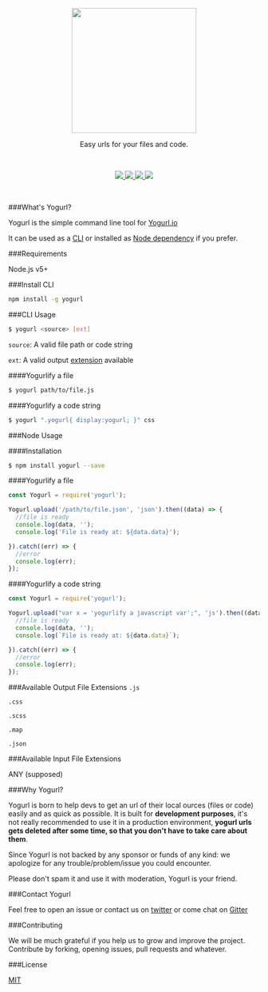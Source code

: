 <p align="center">
  <a href="http://yogurl.io">
    <img width="250" src="http://i.imgur.com/i2aenJ7.png">
  </a>
  <p align="center">Easy urls for your files and code.</p>
</p>

</br>
<p align="center" style="text-align:center">

<a href="https://www.npmjs.com/package/yogurl" target="_blank">
<img src="https://img.shields.io/npm/v/yogurl.svg"/>
</a>
<a href="http://github.com/720kb/yogurl/blob/master/LICENSE.md" target="_blank">
<img src="https://img.shields.io/dub/l/vibe-d.svg"/>
</a>
<a href="//yogurl.io">
<img src="https://img.shields.io/website-up-down-blue-grey/http/shields.io.svg?maxAge=2592000"/>
</a>
<a href="https://gitter.im/720kb/yogurl" target="_blank">
<img src="https://img.shields.io/gitter/room/yogurl/yogurl.js.svg"/>
</a>
</p>

</br>

###What's Yogurl?

Yogurl is the simple command line tool for [Yogurl.io](https://yogurl.io)

It can be used as a [CLI](#install-cli) or installed as [Node dependency](#node-usage) if you prefer.

###Requirements

Node.js v5+

###Install CLI

```bash
npm install -g yogurl
```

###CLI Usage

```bash
$ yogurl <source> [ext]
```

```source```: A valid file path or code string

```ext```: A valid output [extension](#available-output-file-extensions) available

####Yogurlify a file

```bash
$ yogurl path/to/file.js
```

####Yogurlify a code string

```bash
$ yogurl ".yogurl{ display:yogurl; }" css
```

###Node Usage

####Installation

```bash
$ npm install yogurl --save
```

####Yogurlify a file

```javascript
const Yogurl = require('yogurl');

Yogurl.upload('/path/to/file.json', 'json').then((data) => {
  //file is ready
  console.log(data, '');
  console.log('File is ready at: ${data.data}');

}).catch((err) => {
  //error
  console.log(err);
});
```

####Yogurlify a code string

```javascript
const Yogurl = require('yogurl');

Yogurl.upload("var x = 'yogurlify a javascript var';", 'js').then((data) => {
  //file is ready
  console.log(data, '');
  console.log(`File is ready at: ${data.data}`);

}).catch((err) => {
  //error
  console.log(err);
});
```

###Available Output File Extensions
`.js`

`.css`

`.scss`

`.map`

`.json`

###Available Input File Extensions

ANY (supposed)

###Why Yogurl?

Yogurl is born to help devs to get an url of their local ources (files or code) easily and as quick as possible.
It is built for **development purposes**, it's not really recommended to use it in a production environment, **yogurl urls gets deleted after some time, so that you don't have to take care about them**.

Since Yogurl is not backed by any sponsor or funds of any kind: we apologize for any trouble/problem/issue you could encounter.

Please don't spam it and use it with moderation, Yogurl is your friend.

###Contact Yogurl

Feel free to open an issue or contact us on [twitter](http://twitter.com/720kb_) or come chat on [Gitter](https://gitter.im/720kb/yogurl/)

###Contributing

We will be much grateful if you help us to grow and improve the project.
Contribute by forking, opening issues, pull requests and whatever.

###License

[MIT](http://github.com/720kb/yogurl/blob/master/LICENSE.md)
